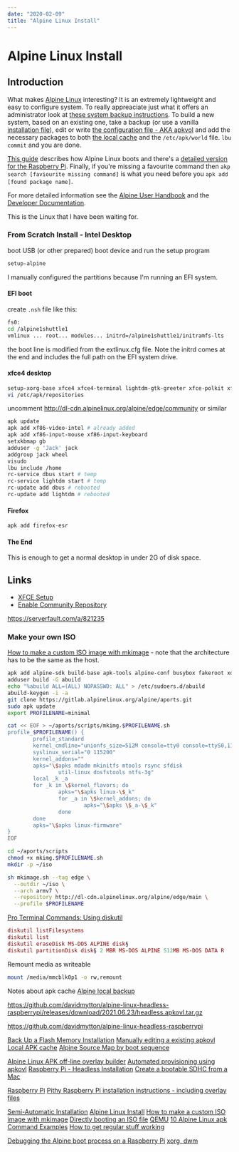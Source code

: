 ```yaml
---
date: "2020-02-09"
title: "Alpine Linux Install"
---
```

<!-- 2020-02-09-Alpine-Linux-Install.md -->

<!-- markdownlint-disable MD025 -->
# Alpine Linux Install
<!-- markdownlint-enable MD025 -->

## Introduction

What makes [Alpine Linux](https://alpinelinux.org/about/) interesting? It is an extremely lightweight and easy to configure system. To really appreaciate just what it offers an administrator look at [these system backup instructions](https://wiki.alpinelinux.org/wiki/Back_Up_a_Flash_Memory_Installation). To build a new system, based on an existing one, take a backup (or use a vanilla [installation file](https://alpinelinux.org/downloads/)), edit or write [the configuration file - AKA apkvol](https://wiki.alpinelinux.org/wiki/Manually_editing_a_existing_apkovl) and add the necessary packages to both [the local cache](https://wiki.alpinelinux.org/wiki/Local_APK_cache) and the `/etc/apk/world` file. `lbu commit` and you are done.

[This guide](https://wiki.alpinelinux.org/wiki/Alpine_Source_Map_by_boot_sequence) describes how Alpine Linux boots and there's a [detailed version for the Raspberry Pi](https://pi3g.com/2019/01/10/alpine-boot-process-on-the-raspberry-pi/). Finally, if you're missing a favourite command then `akp search [faviourite missing command]` is what you need before you `apk add [found package name]`.

For more detailed information see the [Alpine User Handbook](https://docs.alpinelinux.org/user-handbook/0.1a/index.html) and the [Developer Documentation](https://wiki.alpinelinux.org/wiki/Category_talk:Developer_Documentation).

This is the Linux that I have been waiting for.

### From Scratch Install - Intel Desktop

boot USB (or other prepared) boot device and run the setup program

```bash
setup-alpine
```

I manually configured the partitions because I'm running an EFI system.

#### EFI boot

create `.nsh` file like this:

```bash
fs0:
cd /alpine1shuttle1
vmlinux ... root... modules... initrd=/alpine1shuttle1/initramfs-lts
```

the boot line is modified from the extlinux.cfg file.  Note the initrd comes at the end and includes the full path on the EFI system drive.

#### xfce4 desktop

```bash
setup-xorg-base xfce4 xfce4-terminal lightdm-gtk-greeter xfce-polkit xfce4-screensaver consolekit2 dbus-x11 sudo
vi /etc/apk/repositories
```

<!-- markdownlint-disable MD034 -->
uncomment http://dl-cdn.alpinelinux.org/alpine/edge/community or similar
<!-- markdownlint-enable MD034 -->

```bash
apk update
apk add xf86-video-intel # already added
apk add xf86-input-mouse xf86-input-keyboard
setxkbmap gb
adduser -g 'Jack' jack
addgroup jack wheel
visudo
lbu include /home
rc-service dbus start # temp
rc-service lightdm start # temp
rc-update add dbus # rebooted
rc-update add lightdm # rebooted
```

#### Firefox

```bash
apk add firefox-esr
```

#### The End

This is enough to get a normal desktop in under 2G of disk space.

## Links

* [XFCE Setup](https://wiki.alpinelinux.org/wiki/XFCE_Setup)
* [Enable Community Repository](https://wiki.alpinelinux.org/wiki/Enable_Community_Repository)
<!-- markdownlint-disable MD034 -->
https://serverfault.com/a/821235
<!-- markdownlint-enable MD034 -->

### Make your own ISO

[How to make a custom ISO image with mkimage](https://wiki.alpinelinux.org/wiki/How_to_make_a_custom_ISO_image_with_mkimage) - note that the architecture has to be the same as the host.

```bash
apk add alpine-sdk build-base apk-tools alpine-conf busybox fakeroot xorriso squashfs-tools sudo mtools dosfstools
adduser build -G abuild
echo "%abuild ALL=(ALL) NOPASSWD: ALL" > /etc/sudoers.d/abuild
abuild-keygen -i -a
git clone https://gitlab.alpinelinux.org/alpine/aports.git
sudo apk update
export PROFILENAME=minimal

cat << EOF > ~/aports/scripts/mkimg.$PROFILENAME.sh
profile_$PROFILENAME() {
        profile_standard
        kernel_cmdline="unionfs_size=512M console=tty0 console=ttyS0,115200"
        syslinux_serial="0 115200"
        kernel_addons=""
        apks="\$apks mdadm mkinitfs mtools rsync sfdisk 
                util-linux dosfstools ntfs-3g"
        local _k _a
        for _k in \$kernel_flavors; do
                apks="\$apks linux-\$_k"
                for _a in \$kernel_addons; do
                        apks="\$apks \$_a-\$_k"
                done
        done
        apks="\$apks linux-firmware"
}
EOF

cd ~/aports/scripts
chmod +x mkimg.$PROFILENAME.sh
mkdir -p ~/iso

sh mkimage.sh --tag edge \
  --outdir ~/iso \
  --arch armv7 \
  --repository http://dl-cdn.alpinelinux.org/alpine/edge/main \
  --profile $PROFILENAME
```

[Pro Terminal Commands: Using diskutil](https://applegazette.com/mac/pro-terminal-commands-using-diskutil/)

```mac
diskutil listFilesystems
diskutil list
diskutil eraseDisk MS-DOS ALPINE disk§
diskutil partitionDisk disk§ 2 MBR MS-DOS ALPINE 512MB MS-DOS DATA R
```

Remount media as writeable

```bash
mount /media/mmcblk0p1 -o rw,remount
```

Notes about apk cache [Alpine local backup](https://wiki.alpinelinux.org/wiki/Alpine_local_backup)

<!-- markdownlint-disable MD034 -->
https://github.com/davidmytton/alpine-linux-headless-raspberrypi/releases/download/2021.06.23/headless.apkovl.tar.gz

https://github.com/davidmytton/alpine-linux-headless-raspberrypi
<!-- markdownlint-enable MD034 -->

[Back Up a Flash Memory Installation](https://wiki.alpinelinux.org/wiki/Back_Up_a_Flash_Memory_Installation)
[Manually editing a existing apkovl](https://wiki.alpinelinux.org/wiki/Manually_editing_a_existing_apkovl)
[Local APK cache](https://wiki.alpinelinux.org/wiki/Local_APK_cache)
[Alpine Source Map by boot sequence](https://wiki.alpinelinux.org/wiki/Alpine_Source_Map_by_boot_sequence)

[Alpine Linux APK off-line overlay builder](https://github.com/rnalrd/apkovl-builder/blob/master/create_apkovl.sh)
[Automated provisioning using apkovl](https://blog.w1r3.net/2018/04/16/automated-provisioning-using-apkovl.html)
[Raspberry Pi - Headless Installation](https://wiki.alpinelinux.org/wiki/Raspberry_Pi_-_Headless_Installation)
[Create a bootable SDHC from a Mac](https://wiki.alpinelinux.org/wiki/Create_a_bootable_SDHC_from_a_Mac)

[Raspberry Pi](https://wiki.alpinelinux.org/wiki/Raspberry_Pi)
[Pithy Raspberry Pi installation instructions - including overlay files](https://wiki.alpinelinux.org/wiki/Classic_install_or_sys_mode_on_Raspberry_Pi)

[Semi-Automatic Installation](https://docs.alpinelinux.org/user-handbook/0.1a/Installing/manual.html#_repositories)
[Alpine Linux Install](https://wiki.alpinelinux.org/wiki/Installation)
[How to make a custom ISO image with mkimage](https://wiki.alpinelinux.org/wiki/How_to_make_a_custom_ISO_image_with_mkimage)
[Directly booting an ISO file](https://wiki.alpinelinux.org/wiki/Directly_booting_an_ISO_file)
[QEMU](https://wiki.alpinelinux.org/wiki/Qemu)
[10 Alpine Linux apk Command Examples](https://www.cyberciti.biz/faq/10-alpine-linux-apk-command-examples/)
[How to get regular stuff working](https://wiki.alpinelinux.org/wiki/How_to_get_regular_stuff_working)

[Debugging the Alpine boot process on a Raspberry Pi](https://pi3g.com/2019/01/22/debugging-the-alpine-boot-process/)
[xorg, dwm](https://wiki.alpinelinux.org/wiki/Dwm#Installing_Xorg)
